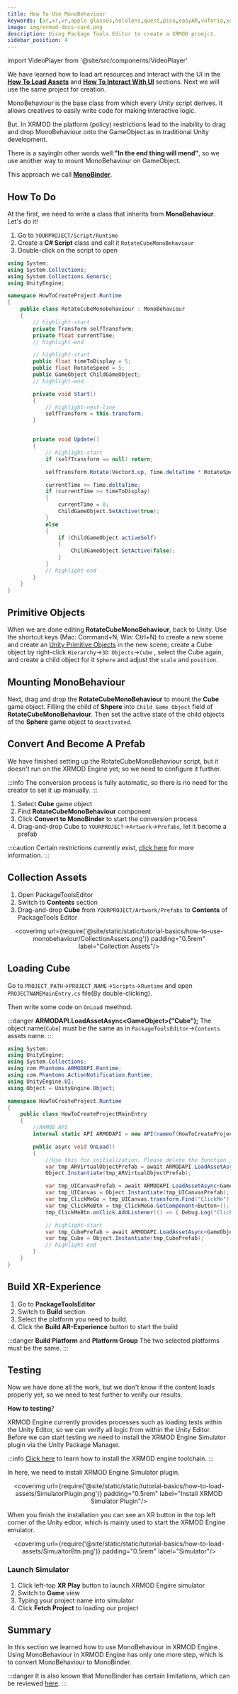 ```yaml
---
title: How To Use MonoBehaviour
keywords: [ar,xr,vr,apple glasses,hololens,quest,pico,easyAR,vuforia,xrmod,mod,doc,XR,facebook,meta,unity]
image: img/xrmod-docs-card.png
description: Uisng Package Tools Editor to create a XRMOD proejct.
sidebar_position: 4
---
```

import VideoPlayer from '@site/src/components/VideoPlayer'


We have learned how to load art resources and interact with the UI in the **[How To Load Assets](./how-to-load-assets)** and **[How To Interact With UI](./how-to-interact-with-ui)** sections. Next we will use the same project for creation.

MonoBehaviour is the base class from which every Unity script derives. It allows creatives to easily write code for making interactive logic.

But. In XRMOD the platform (policy) restrictions lead to the inability to drag and drop MonoBehaviour onto the GameObject as in traditional Unity development.


There is a sayingIn other words well:**"In the end thing will mend"**, so we use another way to mount MonoBehaviour on GameObject.

This approach we call [**MonoBinder**](../dev-tools/binding-monobehaviour). 

## How To Do

At the first, we need to write a class that inherits from **MonoBehaviour**. Let's do it!

1. Go to `YOURPROJECT/Script/Runtime`
2. Create a **C# Script** class and call it `RotateCubeMonoBehaviour`
3. Double-click on the script to open

```cs title="RotateCubeMonoBehaviour.cs"
using System;
using System.Collections;
using System.Collections.Generic;
using UnityEngine;

namespace HowToCreateProject.Runtime
{
    public class RotateCubeMonobehaviour : MonoBehaviour
    {
        // highlight-start
        private Transform selfTransform;
        private float currentTime;
        // highlight-end

        // highlight-start
        public float timeToDisplay = 5;
        public float RotateSpeed = 5;
        public GameObject ChildGameObject;
        // highlight-end

        private void Start()
        {
            // highlight-next-line
            selfTransform = this.transform;
        }


        private void Update()
        {
            // highlight-start
            if (selfTransform == null) return;

            selfTransform.Rotate(Vector3.up, Time.deltaTime * RotateSpeed);

            currentTime += Time.deltaTime;
            if (currentTime >= timeToDisplay)
            {
                currentTime = 0;
                ChildGameObject.SetActive(true);
            }
            else
            {
                if (ChildGameObject.activeSelf)
                {
                    ChildGameObject.SetActive(false);
                }
            }
            // highlight-end
        }
    }
}
```

<VideoPlayer src="/static/tutorial-basics/how-to-use-monobehaviour/CreateScript.mp4" className="custom-video-showcase" />

## Primitive Objects

When we are done editing **RotateCubeMonoBehaviour**, back to Unity. Use the shortcut keys (Mac: Command+N, Win: Ctrl+N) to create a new scene and create an [Unity Primitive Objects](https://docs.unity3d.com/Manual/PrimitiveObjects.html) in the new scene; create a Cube object by right-click `Hierarchy`->`3D Objects`->`Cube` , select the Cube again, and create a child object for it `Sphere` and adjust the `scale` and `position`.

<VideoPlayer src="/static/tutorial-basics/how-to-use-monobehaviour/PrimitiveObjects.mp4" className="custom-video-showcase" />

## Mounting MonoBehaviour

Next, drag and drop the **RotateCubeMonoBehaviour** to mount the **Cube** game object. Filling the child of **Shpere** into `Child Game Object` field of **RotateCubeMonoBehaviour**. Then set the active state of the child objects of the **Sphere** game object to `deactivated`.

<VideoPlayer src="/static/tutorial-basics/how-to-use-monobehaviour/MountAndFilling.mp4" className="custom-video-showcase" />


## Convert And Become A Prefab

We have finished setting up the RotateCubeMonoBehaviour script, but it doesn't run on the XRMOD Engine yet; so we need to configure it further.


:::info
The conversion process is fully automatic, so there is no need for the creator to set it up manually.
:::

1. Select **Cube** game object
2. Find **RotateCubeMonoBehaviour** component
3. Click **Convert to MonoBinder** to start the conversion process
4. Drag-and-drop Cube to `YOURPROJECT`->`Artwork`->`Prefabs`, let it become a prefab

:::caution
Certain restrictions currently exist, [click here](../dev-tools/binding-monobehaviour#limitation) for more information.
:::

<VideoPlayer src="/static/tutorial-basics/how-to-use-monobehaviour/ConvertAndPrefab.mp4" className="custom-video-showcase" />


## Collection Assets

1. Open PackageToolsEditor
2. Switch to **Contents** section
3. Drag-and-drop **Cube** from `YOURPROJECT/Artwork/Prefabs` to **Contents** of PackageTools Editor

<center>

<coverimg  url={require('@site/static/static/tutorial-basics/how-to-use-monobehaviour/CollectionAssets.png')} padding="0.5rem" label="Collection Assets"/>

</center>

## Loading Cube

Go to `PROJECT_PATH`->`PROJECT_NAME`->`Scripts`->`Runtime` and open `PROJECTNAMEMainEntry.cs` file(By double-clicking).

Then write some code on `OnLoad` meethod.

:::danger
**ARMODAPI.LoadAssetAsync<GameObject\>("Cube");** The object name(`Cube`) must be the same as in `PackageToolsEditor`->`Contents` assets name.
:::

```cs title="PROJECTNAMEMainEntry.cs"
using System;
using UnityEngine;
using System.Collections;
using com.Phantoms.ARMODAPI.Runtime;
using com.Phantoms.ActionNotification.Runtime;
using UnityEngine.UI;
using Object = UnityEngine.Object;

namespace HowToCreateProject.Runtime
{
    public class HowToCreateProjectMainEntry
    {
        //ARMOD API        
        internal static API ARMODAPI = new API(nameof(HowToCreateProject));

        public async void OnLoad()
        {
            //Use this for initialization. Please delete the function if it is not used
            var tmp_ARVirtualObjectPrefab = await ARMODAPI.LoadAssetAsync<GameObject>("VirtualObject");
            Object.Instantiate(tmp_ARVirtualObjectPrefab);

            var tmp_UICanvasPrefab = await ARMODAPI.LoadAssetAsync<GameObject>("UICanvas");
            var tmp_UICanvas = Object.Instantiate(tmp_UICanvasPrefab);
            var tmp_ClickMeGo = tmp_UICanvas.transform.Find("ClickMe");
            var tmp_ClickMeBtn = tmp_ClickMeGo.GetComponent<Button>();
            tmp_ClickMeBtn.onClick.AddListener(() => { Debug.Log("Clicked me!!!"); });

            // highlight-start
            var tmp_CubePrefab = await ARMODAPI.LoadAssetAsync<GameObject>("Cube");
            var tmp_Cube = Object.Instantiate(tmp_CubePrefab);
            // highlight-end
        }
    }
}
```


## Build XR-Experience

1. Go to **PackageToolsEditor** 
2. Switch to **Build** section
3. Select the platform you need to build.
4. Click the **Build AR-Experience** button to start the build

:::danger
**Build Platform** and **Platform Group** The two selected platforms must be the same.
:::

<VideoPlayer src="/static/tutorial-basics/how-to-load-assets/BuildXRExperience.mp4" className="custom-video-showcase" />




## Testing


Now we have done all the work, but we don't know if the content loads properly yet, so we need to test further to verify our results.

**How to testing**?

XRMOD Engine currently provides processes such as loading tests within the Unity Editor, so we can verify all logic from within the Unity Editor. Before we can start testing we need to install the XRMOD Engine Simulator plugin via the Unity Package Manager.

:::info
[Click here](../prepare-for-developer/install-xrmod-dev-tools) to learn how to install the XRMOD engine toolchain.
:::

In here, we need to install XRMOD Engine Simulator plugin. 

<center>

<coverimg  url={require('@site/static/static/tutorial-basics/how-to-load-assets/SimulatorPlugin.png')} padding="0.5rem" label="Install XRMOD Simulator Plugin"/>

</center>


When you finish the installation you can see an XR button in the top left corner of the Unity editor, which is mainly used to start the XRMOD Engine emulator.

<center>

<coverimg  url={require('@site/static/static/tutorial-basics/how-to-load-assets/SimualtorBtn.png')} padding="0.5rem" label="Simulator"/>

</center>

### Launch Simulator

1. Click left-top **XR Play** button to launch XRMOD Engine simulator
2. Switch to **Game** view
3. Typing your project name into simulator
4. Click **Fetch Project** to loading our project

<VideoPlayer src="/static/tutorial-basics/how-to-use-monobehaviour/Test.mp4" className="custom-video-showcase" />


## Summary

In this section we learned how to use MonoBehaviour in XRMOD Engine. Using MonoBehaviour in XRMOD Engine has only one more step, which is to convert MonoBehaviour to MonoBinder.

:::danger
It is also known that MonoBinder has certain limitations, which can be reviewed [here](../dev-tools/binding-monobehaviour#limitation).
:::